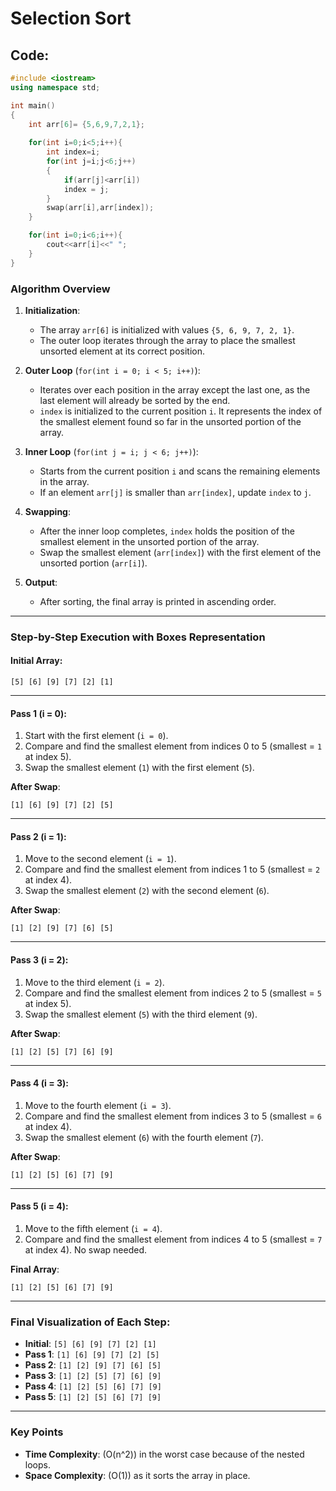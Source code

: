 # Selection Sort

## Code:

```cpp
#include <iostream>
using namespace std;

int main()
{
    int arr[6]= {5,6,9,7,2,1};
    
    for(int i=0;i<5;i++){
        int index=i;
        for(int j=i;j<6;j++)
        {
            if(arr[j]<arr[i])
            index = j;
        }
        swap(arr[i],arr[index]);
    }

    for(int i=0;i<6;i++){
        cout<<arr[i]<<" ";
    }
}
```
### **Algorithm Overview**

1. **Initialization**:
   - The array `arr[6]` is initialized with values `{5, 6, 9, 7, 2, 1}`.
   - The outer loop iterates through the array to place the smallest unsorted element at its correct position.

2. **Outer Loop** (`for(int i = 0; i < 5; i++)`):
   - Iterates over each position in the array except the last one, as the last element will already be sorted by the end.
   - `index` is initialized to the current position `i`. It represents the index of the smallest element found so far in the unsorted portion of the array.

3. **Inner Loop** (`for(int j = i; j < 6; j++)`):
   - Starts from the current position `i` and scans the remaining elements in the array.
   - If an element `arr[j]` is smaller than `arr[index]`, update `index` to `j`.

4. **Swapping**:
   - After the inner loop completes, `index` holds the position of the smallest element in the unsorted portion of the array.
   - Swap the smallest element (`arr[index]`) with the first element of the unsorted portion (`arr[i]`).

5. **Output**:
   - After sorting, the final array is printed in ascending order.

---

### **Step-by-Step Execution with Boxes Representation**

#### **Initial Array**:
```
[5] [6] [9] [7] [2] [1]
```

---

#### **Pass 1** (i = 0):
1. Start with the first element (`i = 0`).
2. Compare and find the smallest element from indices 0 to 5 (smallest = `1` at index 5).
3. Swap the smallest element (`1`) with the first element (`5`).

**After Swap**:
```
[1] [6] [9] [7] [2] [5]
```

---

#### **Pass 2** (i = 1):
1. Move to the second element (`i = 1`).
2. Compare and find the smallest element from indices 1 to 5 (smallest = `2` at index 4).
3. Swap the smallest element (`2`) with the second element (`6`).

**After Swap**:
```
[1] [2] [9] [7] [6] [5]
```

---

#### **Pass 3** (i = 2):
1. Move to the third element (`i = 2`).
2. Compare and find the smallest element from indices 2 to 5 (smallest = `5` at index 5).
3. Swap the smallest element (`5`) with the third element (`9`).

**After Swap**:
```
[1] [2] [5] [7] [6] [9]
```

---

#### **Pass 4** (i = 3):
1. Move to the fourth element (`i = 3`).
2. Compare and find the smallest element from indices 3 to 5 (smallest = `6` at index 4).
3. Swap the smallest element (`6`) with the fourth element (`7`).

**After Swap**:
```
[1] [2] [5] [6] [7] [9]
```

---

#### **Pass 5** (i = 4):
1. Move to the fifth element (`i = 4`).
2. Compare and find the smallest element from indices 4 to 5 (smallest = `7` at index 4). No swap needed.

**Final Array**:
```
[1] [2] [5] [6] [7] [9]
```

---

### **Final Visualization of Each Step**:

- **Initial**: `[5] [6] [9] [7] [2] [1]`
- **Pass 1**: `[1] [6] [9] [7] [2] [5]`
- **Pass 2**: `[1] [2] [9] [7] [6] [5]`
- **Pass 3**: `[1] [2] [5] [7] [6] [9]`
- **Pass 4**: `[1] [2] [5] [6] [7] [9]`
- **Pass 5**: `[1] [2] [5] [6] [7] [9]`

---

### **Key Points**

- **Time Complexity**: \(O(n^2)\) in the worst case because of the nested loops.
- **Space Complexity**: \(O(1)\) as it sorts the array in place.